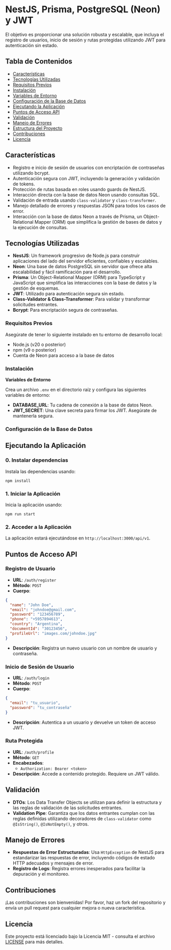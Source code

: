 # **NestJS, Prisma, PostgreSQL (Neon) y JWT**

El objetivo es proporcionar una solución robusta y escalable, que incluya el registro de usuarios, inicio de sesión y rutas protegidas utilizando JWT para autenticación sin estado.

## **Tabla de Contenidos**

- [Características](#características)
- [Tecnologías Utilizadas](#tecnologías-utilizadas)
- [Requisitos Previos](#requisitos-previos)
- [Instalación](#instalación)
- [Variables de Entorno](#variables-de-entorno)
- [Configuración de la Base de Datos](#configuración-de-la-base-de-datos)
- [Ejecutando la Aplicación](#ejecutando-la-aplicación)
- [Puntos de Acceso API](#puntos-de-acceso-api)
- [Validación](#validación)
- [Manejo de Errores](#manejo-de-errores)
- [Estructura del Proyecto](#estructura-del-proyecto)
- [Contribuciones](#contribuciones)
- [Licencia](#licencia)

## **Características**

- Registro e inicio de sesión de usuarios con encriptación de contraseñas utilizando bcrypt.
- Autenticación segura con JWT, incluyendo la generación y validación de tokens.
- Protección de rutas basada en roles usando guards de NestJS.
- Interacción directa con la base de datos Neon usando consultas SQL.
- Validación de entrada usando `class-validator` y `class-transformer`.
- Manejo detallado de errores y respuestas JSON para todos los casos de error.
- Interacción con la base de datos Neon a través de Prisma, un Object-Relational Mapper (ORM) que simplifica la gestión de bases de datos y la ejecución de consultas.

## **Tecnologías Utilizadas**

- **NestJS**: Un framework progresivo de Node.js para construir aplicaciones del lado del servidor eficientes, confiables y escalables.
- **Neon**: Una base de datos PostgreSQL sin servidor que ofrece alta escalabilidad y fácil ramificación para el desarrollo.
- **Prisma**: Un Object-Relational Mapper (ORM) para TypeScript y JavaScript que simplifica las interacciones con la base de datos y la gestión de esquemas.
- **JWT**: Utilizado para autenticación segura sin estado.
- **Class-Validator & Class-Transformer**: Para validar y transformar solicitudes entrantes.
- **Bcrypt**: Para encriptación segura de contraseñas.

### **Requisitos Previos**

Asegúrate de tener lo siguiente instalado en tu entorno de desarrollo local:

- Node.js (v20 o posterior)
- npm (v9 o posterior)
- Cuenta de Neon para acceso a la base de datos

### **Instalación**

**Variables de Entorno**

Crea un archivo `.env` en el directorio raíz y configura las siguientes variables de entorno:

- **DATABASE_URL**: Tu cadena de conexión a la base de datos Neon.
- **JWT_SECRET**: Una clave secreta para firmar los JWT. Asegúrate de mantenerla segura.

### Configuración de la Base de Datos

## Ejecutando la Aplicación

### 0. Instalar dependencias

Instala las dependencias usando:

```
npm install
```

### 1. Iniciar la Aplicación

Inicia la aplicación usando:

```
npm run start
```

### 2. Acceder a la Aplicación

La aplicación estará ejecutándose en `http://localhost:3000/api/v1`.

## Puntos de Acceso API

### Registro de Usuario

- **URL**: `/auth/register`
- **Método**: `POST`
- **Cuerpo**:

```json
{
  "name": "John Doe",
  "email": "johndoe@gmail.com",
  "password": "123456789",
  "phone": "+5957894613",
  "country": "Argentina",
  "documentId": "30123456",
  "profileUrl": "images.com/johndoe.jpg"
}
```

- **Descripción**: Registra un nuevo usuario con un nombre de usuario y contraseña.

### Inicio de Sesión de Usuario

- **URL**: `/auth/login`
- **Método**: `POST`
- **Cuerpo**:

```json
{
  "email": "tu_usuario",
  "password": "tu_contraseña"
}
```

- **Descripción**: Autentica a un usuario y devuelve un token de acceso JWT.

### Ruta Protegida

- **URL**: `/auth/profile`
- **Método**: `GET`
- **Encabezados**:
  - `Authorization: Bearer <token>`
- **Descripción**: Accede a contenido protegido. Requiere un JWT válido.

## Validación

- **DTOs**: Los Data Transfer Objects se utilizan para definir la estructura y las reglas de validación de las solicitudes entrantes.
- **Validation Pipe**: Garantiza que los datos entrantes cumplan con las reglas definidas utilizando decoradores de `class-validator` como `@IsString()`, `@IsNotEmpty()`, y otros.

## Manejo de Errores

- **Respuestas de Error Estructuradas**: Usa `HttpException` de NestJS para estandarizar las respuestas de error, incluyendo códigos de estado HTTP adecuados y mensajes de error.
- **Registro de Logs**: Registra errores inesperados para facilitar la depuración y el monitoreo.

## Contribuciones

¡Las contribuciones son bienvenidas! Por favor, haz un fork del repositorio y envía un pull request para cualquier mejora o nueva característica.

## Licencia

Este proyecto está licenciado bajo la Licencia MIT - consulta el archivo [LICENSE](LICENSE) para más detalles.
